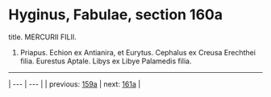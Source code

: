 # Hyginus, Fabulae, section 160a

title. MERCURII FILII.



1. Priapus. Echion ex Antianira, et Eurytus. Cephalus ex Creusa Erechthei filia. Eurestus Aptale. Libys ex Libye Palamedis filia.



---

| --- | --- |
| previous: [159a](../159a/) | next: [161a](../161a/) |